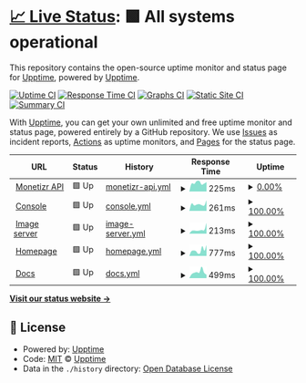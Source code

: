 # [📈 Live Status](https://upptime.github.io/upptime): <!--live status--> **🟩 All systems operational**

This repository contains the open-source uptime monitor and status page for [Upptime](https://upptime.js.org), powered by [Upptime](https://github.com/upptime/upptime).

[![Uptime CI](https://github.com/themonetizr/upptime/workflows/Uptime%20CI/badge.svg)](https://github.com/themonetizr/upptime/actions?query=workflow%3A%22Uptime+CI%22)
[![Response Time CI](https://github.com/themonetizr/upptime/workflows/Response%20Time%20CI/badge.svg)](https://github.com/themonetizr/upptime/actions?query=workflow%3A%22Response+Time+CI%22)
[![Graphs CI](https://github.com/themonetizr/upptime/workflows/Graphs%20CI/badge.svg)](https://github.com/themonetizr/upptime/actions?query=workflow%3A%22Graphs+CI%22)
[![Static Site CI](https://github.com/themonetizr/upptime/workflows/Static%20Site%20CI/badge.svg)](https://github.com/themonetizr/upptime/actions?query=workflow%3A%22Static+Site+CI%22)
[![Summary CI](https://github.com/themonetizr/upptime/workflows/Summary%20CI/badge.svg)](https://github.com/themonetizr/upptime/actions?query=workflow%3A%22Summary+CI%22)

With [Upptime](https://upptime.js.org), you can get your own unlimited and free uptime monitor and status page, powered entirely by a GitHub repository. We use [Issues](https://github.com/upptime/upptime/issues) as incident reports, [Actions](https://github.com/themonetizr/upptime/actions) as uptime monitors, and [Pages](https://upptime.github.io/upptime) for the status page.

<!--start: status pages-->
<!-- This summary is generated by Upptime (https://github.com/upptime/upptime) -->
<!-- Do not edit this manually, your changes will be overwritten -->
<!-- prettier-ignore -->
| URL | Status | History | Response Time | Uptime |
| --- | ------ | ------- | ------------- | ------ |
| <img alt="" src="https://icons.duckduckgo.com/ip3/api3.themonetizr.com.ico" height="13"> [Monetizr API](https://api3.themonetizr.com) | 🟩 Up | [monetizr-api.yml](https://github.com/themonetizr/upptime/commits/HEAD/history/monetizr-api.yml) | <details><summary><img alt="Response time graph" src="./graphs/monetizr-api/response-time-week.png" height="20"> 225ms</summary><br><a href="https://status.themonetizr.com/history/monetizr-api"><img alt="Response time 246" src="https://img.shields.io/endpoint?url=https%3A%2F%2Fraw.githubusercontent.com%2Fthemonetizr%2Fupptime%2FHEAD%2Fapi%2Fmonetizr-api%2Fresponse-time.json"></a><br><a href="https://status.themonetizr.com/history/monetizr-api"><img alt="24-hour response time 244" src="https://img.shields.io/endpoint?url=https%3A%2F%2Fraw.githubusercontent.com%2Fthemonetizr%2Fupptime%2FHEAD%2Fapi%2Fmonetizr-api%2Fresponse-time-day.json"></a><br><a href="https://status.themonetizr.com/history/monetizr-api"><img alt="7-day response time 225" src="https://img.shields.io/endpoint?url=https%3A%2F%2Fraw.githubusercontent.com%2Fthemonetizr%2Fupptime%2FHEAD%2Fapi%2Fmonetizr-api%2Fresponse-time-week.json"></a><br><a href="https://status.themonetizr.com/history/monetizr-api"><img alt="30-day response time 303" src="https://img.shields.io/endpoint?url=https%3A%2F%2Fraw.githubusercontent.com%2Fthemonetizr%2Fupptime%2FHEAD%2Fapi%2Fmonetizr-api%2Fresponse-time-month.json"></a><br><a href="https://status.themonetizr.com/history/monetizr-api"><img alt="1-year response time 246" src="https://img.shields.io/endpoint?url=https%3A%2F%2Fraw.githubusercontent.com%2Fthemonetizr%2Fupptime%2FHEAD%2Fapi%2Fmonetizr-api%2Fresponse-time-year.json"></a></details> | <details><summary><a href="https://status.themonetizr.com/history/monetizr-api">0.00%</a></summary><a href="https://status.themonetizr.com/history/monetizr-api"><img alt="All-time uptime 93.38%" src="https://img.shields.io/endpoint?url=https%3A%2F%2Fraw.githubusercontent.com%2Fthemonetizr%2Fupptime%2FHEAD%2Fapi%2Fmonetizr-api%2Fuptime.json"></a><br><a href="https://status.themonetizr.com/history/monetizr-api"><img alt="24-hour uptime 0.00%" src="https://img.shields.io/endpoint?url=https%3A%2F%2Fraw.githubusercontent.com%2Fthemonetizr%2Fupptime%2FHEAD%2Fapi%2Fmonetizr-api%2Fuptime-day.json"></a><br><a href="https://status.themonetizr.com/history/monetizr-api"><img alt="7-day uptime 0.00%" src="https://img.shields.io/endpoint?url=https%3A%2F%2Fraw.githubusercontent.com%2Fthemonetizr%2Fupptime%2FHEAD%2Fapi%2Fmonetizr-api%2Fuptime-week.json"></a><br><a href="https://status.themonetizr.com/history/monetizr-api"><img alt="30-day uptime 34.06%" src="https://img.shields.io/endpoint?url=https%3A%2F%2Fraw.githubusercontent.com%2Fthemonetizr%2Fupptime%2FHEAD%2Fapi%2Fmonetizr-api%2Fuptime-month.json"></a><br><a href="https://status.themonetizr.com/history/monetizr-api"><img alt="1-year uptime 93.38%" src="https://img.shields.io/endpoint?url=https%3A%2F%2Fraw.githubusercontent.com%2Fthemonetizr%2Fupptime%2FHEAD%2Fapi%2Fmonetizr-api%2Fuptime-year.json"></a></details>
| <img alt="" src="https://icons.duckduckgo.com/ip3/api.themonetizr.com.ico" height="13"> [Console](https://api.themonetizr.com) | 🟩 Up | [console.yml](https://github.com/themonetizr/upptime/commits/HEAD/history/console.yml) | <details><summary><img alt="Response time graph" src="./graphs/console/response-time-week.png" height="20"> 261ms</summary><br><a href="https://status.themonetizr.com/history/console"><img alt="Response time 335" src="https://img.shields.io/endpoint?url=https%3A%2F%2Fraw.githubusercontent.com%2Fthemonetizr%2Fupptime%2FHEAD%2Fapi%2Fconsole%2Fresponse-time.json"></a><br><a href="https://status.themonetizr.com/history/console"><img alt="24-hour response time 409" src="https://img.shields.io/endpoint?url=https%3A%2F%2Fraw.githubusercontent.com%2Fthemonetizr%2Fupptime%2FHEAD%2Fapi%2Fconsole%2Fresponse-time-day.json"></a><br><a href="https://status.themonetizr.com/history/console"><img alt="7-day response time 261" src="https://img.shields.io/endpoint?url=https%3A%2F%2Fraw.githubusercontent.com%2Fthemonetizr%2Fupptime%2FHEAD%2Fapi%2Fconsole%2Fresponse-time-week.json"></a><br><a href="https://status.themonetizr.com/history/console"><img alt="30-day response time 214" src="https://img.shields.io/endpoint?url=https%3A%2F%2Fraw.githubusercontent.com%2Fthemonetizr%2Fupptime%2FHEAD%2Fapi%2Fconsole%2Fresponse-time-month.json"></a><br><a href="https://status.themonetizr.com/history/console"><img alt="1-year response time 335" src="https://img.shields.io/endpoint?url=https%3A%2F%2Fraw.githubusercontent.com%2Fthemonetizr%2Fupptime%2FHEAD%2Fapi%2Fconsole%2Fresponse-time-year.json"></a></details> | <details><summary><a href="https://status.themonetizr.com/history/console">100.00%</a></summary><a href="https://status.themonetizr.com/history/console"><img alt="All-time uptime 99.82%" src="https://img.shields.io/endpoint?url=https%3A%2F%2Fraw.githubusercontent.com%2Fthemonetizr%2Fupptime%2FHEAD%2Fapi%2Fconsole%2Fuptime.json"></a><br><a href="https://status.themonetizr.com/history/console"><img alt="24-hour uptime 100.00%" src="https://img.shields.io/endpoint?url=https%3A%2F%2Fraw.githubusercontent.com%2Fthemonetizr%2Fupptime%2FHEAD%2Fapi%2Fconsole%2Fuptime-day.json"></a><br><a href="https://status.themonetizr.com/history/console"><img alt="7-day uptime 100.00%" src="https://img.shields.io/endpoint?url=https%3A%2F%2Fraw.githubusercontent.com%2Fthemonetizr%2Fupptime%2FHEAD%2Fapi%2Fconsole%2Fuptime-week.json"></a><br><a href="https://status.themonetizr.com/history/console"><img alt="30-day uptime 100.00%" src="https://img.shields.io/endpoint?url=https%3A%2F%2Fraw.githubusercontent.com%2Fthemonetizr%2Fupptime%2FHEAD%2Fapi%2Fconsole%2Fuptime-month.json"></a><br><a href="https://status.themonetizr.com/history/console"><img alt="1-year uptime 99.82%" src="https://img.shields.io/endpoint?url=https%3A%2F%2Fraw.githubusercontent.com%2Fthemonetizr%2Fupptime%2FHEAD%2Fapi%2Fconsole%2Fuptime-year.json"></a></details>
| <img alt="" src="https://icons.duckduckgo.com/ip3/image.themonetizr.com.ico" height="13"> [Image server](https://image.themonetizr.com) | 🟩 Up | [image-server.yml](https://github.com/themonetizr/upptime/commits/HEAD/history/image-server.yml) | <details><summary><img alt="Response time graph" src="./graphs/image-server/response-time-week.png" height="20"> 213ms</summary><br><a href="https://status.themonetizr.com/history/image-server"><img alt="Response time 289" src="https://img.shields.io/endpoint?url=https%3A%2F%2Fraw.githubusercontent.com%2Fthemonetizr%2Fupptime%2FHEAD%2Fapi%2Fimage-server%2Fresponse-time.json"></a><br><a href="https://status.themonetizr.com/history/image-server"><img alt="24-hour response time 550" src="https://img.shields.io/endpoint?url=https%3A%2F%2Fraw.githubusercontent.com%2Fthemonetizr%2Fupptime%2FHEAD%2Fapi%2Fimage-server%2Fresponse-time-day.json"></a><br><a href="https://status.themonetizr.com/history/image-server"><img alt="7-day response time 213" src="https://img.shields.io/endpoint?url=https%3A%2F%2Fraw.githubusercontent.com%2Fthemonetizr%2Fupptime%2FHEAD%2Fapi%2Fimage-server%2Fresponse-time-week.json"></a><br><a href="https://status.themonetizr.com/history/image-server"><img alt="30-day response time 180" src="https://img.shields.io/endpoint?url=https%3A%2F%2Fraw.githubusercontent.com%2Fthemonetizr%2Fupptime%2FHEAD%2Fapi%2Fimage-server%2Fresponse-time-month.json"></a><br><a href="https://status.themonetizr.com/history/image-server"><img alt="1-year response time 289" src="https://img.shields.io/endpoint?url=https%3A%2F%2Fraw.githubusercontent.com%2Fthemonetizr%2Fupptime%2FHEAD%2Fapi%2Fimage-server%2Fresponse-time-year.json"></a></details> | <details><summary><a href="https://status.themonetizr.com/history/image-server">100.00%</a></summary><a href="https://status.themonetizr.com/history/image-server"><img alt="All-time uptime 99.91%" src="https://img.shields.io/endpoint?url=https%3A%2F%2Fraw.githubusercontent.com%2Fthemonetizr%2Fupptime%2FHEAD%2Fapi%2Fimage-server%2Fuptime.json"></a><br><a href="https://status.themonetizr.com/history/image-server"><img alt="24-hour uptime 100.00%" src="https://img.shields.io/endpoint?url=https%3A%2F%2Fraw.githubusercontent.com%2Fthemonetizr%2Fupptime%2FHEAD%2Fapi%2Fimage-server%2Fuptime-day.json"></a><br><a href="https://status.themonetizr.com/history/image-server"><img alt="7-day uptime 100.00%" src="https://img.shields.io/endpoint?url=https%3A%2F%2Fraw.githubusercontent.com%2Fthemonetizr%2Fupptime%2FHEAD%2Fapi%2Fimage-server%2Fuptime-week.json"></a><br><a href="https://status.themonetizr.com/history/image-server"><img alt="30-day uptime 100.00%" src="https://img.shields.io/endpoint?url=https%3A%2F%2Fraw.githubusercontent.com%2Fthemonetizr%2Fupptime%2FHEAD%2Fapi%2Fimage-server%2Fuptime-month.json"></a><br><a href="https://status.themonetizr.com/history/image-server"><img alt="1-year uptime 99.91%" src="https://img.shields.io/endpoint?url=https%3A%2F%2Fraw.githubusercontent.com%2Fthemonetizr%2Fupptime%2FHEAD%2Fapi%2Fimage-server%2Fuptime-year.json"></a></details>
| <img alt="" src="https://icons.duckduckgo.com/ip3/themonetizr.com.ico" height="13"> [Homepage](https://themonetizr.com) | 🟩 Up | [homepage.yml](https://github.com/themonetizr/upptime/commits/HEAD/history/homepage.yml) | <details><summary><img alt="Response time graph" src="./graphs/homepage/response-time-week.png" height="20"> 777ms</summary><br><a href="https://status.themonetizr.com/history/homepage"><img alt="Response time 863" src="https://img.shields.io/endpoint?url=https%3A%2F%2Fraw.githubusercontent.com%2Fthemonetizr%2Fupptime%2FHEAD%2Fapi%2Fhomepage%2Fresponse-time.json"></a><br><a href="https://status.themonetizr.com/history/homepage"><img alt="24-hour response time 1490" src="https://img.shields.io/endpoint?url=https%3A%2F%2Fraw.githubusercontent.com%2Fthemonetizr%2Fupptime%2FHEAD%2Fapi%2Fhomepage%2Fresponse-time-day.json"></a><br><a href="https://status.themonetizr.com/history/homepage"><img alt="7-day response time 777" src="https://img.shields.io/endpoint?url=https%3A%2F%2Fraw.githubusercontent.com%2Fthemonetizr%2Fupptime%2FHEAD%2Fapi%2Fhomepage%2Fresponse-time-week.json"></a><br><a href="https://status.themonetizr.com/history/homepage"><img alt="30-day response time 714" src="https://img.shields.io/endpoint?url=https%3A%2F%2Fraw.githubusercontent.com%2Fthemonetizr%2Fupptime%2FHEAD%2Fapi%2Fhomepage%2Fresponse-time-month.json"></a><br><a href="https://status.themonetizr.com/history/homepage"><img alt="1-year response time 863" src="https://img.shields.io/endpoint?url=https%3A%2F%2Fraw.githubusercontent.com%2Fthemonetizr%2Fupptime%2FHEAD%2Fapi%2Fhomepage%2Fresponse-time-year.json"></a></details> | <details><summary><a href="https://status.themonetizr.com/history/homepage">100.00%</a></summary><a href="https://status.themonetizr.com/history/homepage"><img alt="All-time uptime 99.82%" src="https://img.shields.io/endpoint?url=https%3A%2F%2Fraw.githubusercontent.com%2Fthemonetizr%2Fupptime%2FHEAD%2Fapi%2Fhomepage%2Fuptime.json"></a><br><a href="https://status.themonetizr.com/history/homepage"><img alt="24-hour uptime 100.00%" src="https://img.shields.io/endpoint?url=https%3A%2F%2Fraw.githubusercontent.com%2Fthemonetizr%2Fupptime%2FHEAD%2Fapi%2Fhomepage%2Fuptime-day.json"></a><br><a href="https://status.themonetizr.com/history/homepage"><img alt="7-day uptime 100.00%" src="https://img.shields.io/endpoint?url=https%3A%2F%2Fraw.githubusercontent.com%2Fthemonetizr%2Fupptime%2FHEAD%2Fapi%2Fhomepage%2Fuptime-week.json"></a><br><a href="https://status.themonetizr.com/history/homepage"><img alt="30-day uptime 100.00%" src="https://img.shields.io/endpoint?url=https%3A%2F%2Fraw.githubusercontent.com%2Fthemonetizr%2Fupptime%2FHEAD%2Fapi%2Fhomepage%2Fuptime-month.json"></a><br><a href="https://status.themonetizr.com/history/homepage"><img alt="1-year uptime 99.82%" src="https://img.shields.io/endpoint?url=https%3A%2F%2Fraw.githubusercontent.com%2Fthemonetizr%2Fupptime%2FHEAD%2Fapi%2Fhomepage%2Fuptime-year.json"></a></details>
| <img alt="" src="https://icons.duckduckgo.com/ip3/docs.themonetizr.com.ico" height="13"> [Docs](https://docs.themonetizr.com) | 🟩 Up | [docs.yml](https://github.com/themonetizr/upptime/commits/HEAD/history/docs.yml) | <details><summary><img alt="Response time graph" src="./graphs/docs/response-time-week.png" height="20"> 499ms</summary><br><a href="https://status.themonetizr.com/history/docs"><img alt="Response time 561" src="https://img.shields.io/endpoint?url=https%3A%2F%2Fraw.githubusercontent.com%2Fthemonetizr%2Fupptime%2FHEAD%2Fapi%2Fdocs%2Fresponse-time.json"></a><br><a href="https://status.themonetizr.com/history/docs"><img alt="24-hour response time 286" src="https://img.shields.io/endpoint?url=https%3A%2F%2Fraw.githubusercontent.com%2Fthemonetizr%2Fupptime%2FHEAD%2Fapi%2Fdocs%2Fresponse-time-day.json"></a><br><a href="https://status.themonetizr.com/history/docs"><img alt="7-day response time 499" src="https://img.shields.io/endpoint?url=https%3A%2F%2Fraw.githubusercontent.com%2Fthemonetizr%2Fupptime%2FHEAD%2Fapi%2Fdocs%2Fresponse-time-week.json"></a><br><a href="https://status.themonetizr.com/history/docs"><img alt="30-day response time 733" src="https://img.shields.io/endpoint?url=https%3A%2F%2Fraw.githubusercontent.com%2Fthemonetizr%2Fupptime%2FHEAD%2Fapi%2Fdocs%2Fresponse-time-month.json"></a><br><a href="https://status.themonetizr.com/history/docs"><img alt="1-year response time 561" src="https://img.shields.io/endpoint?url=https%3A%2F%2Fraw.githubusercontent.com%2Fthemonetizr%2Fupptime%2FHEAD%2Fapi%2Fdocs%2Fresponse-time-year.json"></a></details> | <details><summary><a href="https://status.themonetizr.com/history/docs">100.00%</a></summary><a href="https://status.themonetizr.com/history/docs"><img alt="All-time uptime 99.87%" src="https://img.shields.io/endpoint?url=https%3A%2F%2Fraw.githubusercontent.com%2Fthemonetizr%2Fupptime%2FHEAD%2Fapi%2Fdocs%2Fuptime.json"></a><br><a href="https://status.themonetizr.com/history/docs"><img alt="24-hour uptime 100.00%" src="https://img.shields.io/endpoint?url=https%3A%2F%2Fraw.githubusercontent.com%2Fthemonetizr%2Fupptime%2FHEAD%2Fapi%2Fdocs%2Fuptime-day.json"></a><br><a href="https://status.themonetizr.com/history/docs"><img alt="7-day uptime 100.00%" src="https://img.shields.io/endpoint?url=https%3A%2F%2Fraw.githubusercontent.com%2Fthemonetizr%2Fupptime%2FHEAD%2Fapi%2Fdocs%2Fuptime-week.json"></a><br><a href="https://status.themonetizr.com/history/docs"><img alt="30-day uptime 100.00%" src="https://img.shields.io/endpoint?url=https%3A%2F%2Fraw.githubusercontent.com%2Fthemonetizr%2Fupptime%2FHEAD%2Fapi%2Fdocs%2Fuptime-month.json"></a><br><a href="https://status.themonetizr.com/history/docs"><img alt="1-year uptime 99.87%" src="https://img.shields.io/endpoint?url=https%3A%2F%2Fraw.githubusercontent.com%2Fthemonetizr%2Fupptime%2FHEAD%2Fapi%2Fdocs%2Fuptime-year.json"></a></details>

<!--end: status pages-->

[**Visit our status website →**](https://themonetizr.github.io/upptime/)

## 📄 License

- Powered by: [Upptime](https://github.com/upptime/upptime)
- Code: [MIT](./LICENSE) © [Upptime](https://upptime.js.org)
- Data in the `./history` directory: [Open Database License](https://opendatacommons.org/licenses/odbl/1-0/)
